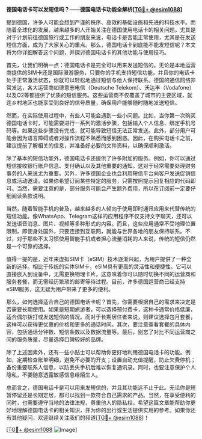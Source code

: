 **德国电话卡可以发短信吗？——德国电话卡功能全解析[[TG💪+ @esim1088](https://t.me/s/esim1088)]**

提到德国，许多人可能会想到严谨的秩序、高效的基础设施和先进的科技水平。而随着全球化的发展，越来越多的人开始关注在德国使用电话卡的相关问题。尤其是对于计划前往德国旅行或工作的朋友来说，电话卡是否能正常使用，尤其是在发送短信方面，成为了大家关心的重点。那么，德国电话卡到底能不能发短信呢？本文将为你详细解答这个问题，并探讨德国电话卡的其他功能与使用技巧。

首先，让我们明确一点：德国电话卡是完全可以用来发送短信的。无论是本地运营商提供的SIM卡还是国际漫游服务，只要你的手机支持短信功能，并且你的电话卡处于正常激活状态，你就可以轻松地通过短信与他人保持联系。德国的通信网络非常发达，各大运营商如德意志电信（Deutsche Telekom）、沃达丰（Vodafone）以及O2等都提供了优质的短信服务。这些运营商不仅覆盖了城市的主要区域，就连乡村地区也能享受到良好的信号质量，确保用户能够随时随地发送短信。

然而，在实际使用过程中，有些人可能会遇到一些小问题。比如，当你第一次购买德国电话卡时，可能需要进行一系列的激活步骤，包括输入个人信息、绑定手机号码等。如果这些步骤没有完成，就可能导致短信无法正常发送。此外，部分用户可能会因为语言障碍或者对操作流程不熟悉而感到困惑。因此，在购买电话卡之前，建议提前了解相关的信息，并准备好必要的文件资料，以确保顺利激活。

除了基本的短信功能外，德国电话卡还提供了许多附加的服务。例如，你可以通过短信接收银行账户信息、支付确认以及其他重要的通知。这对于经常需要处理财务事务的人来说尤为重要。另外，许多德国企业也会利用短信平台向客户发送促销信息或活动邀请。如果你希望订阅某些特定的服务，只需按照提示回复相应的代码即可。当然，需要注意的是，部分服务可能会产生额外费用，所以在订阅前一定要仔细阅读条款说明。

当然，随着智能手机的普及，越来越多的人倾向于使用即时通讯应用来代替传统的短信功能。像WhatsApp、Telegram这样的应用程序不仅支持文字聊天，还可以发送语音消息、图片、视频等多种形式的内容。而且，这些应用通常不受地理位置限制，即使身处国外，只要连接到互联网，就能与世界各地的朋友保持联系。不过，对于那些不太习惯使用智能手机或者担心流量消耗的人来说，传统的短信仍然是一个可靠的选择。

值得一提的是，近年来虚拟SIM卡（eSIM）技术逐渐兴起，为用户提供了一种全新的选择。相比于传统的实体SIM卡，eSIM具有更高的灵活性和便捷性。它可以直接嵌入到设备中，无需更换物理卡片。这意味着你可以随时切换不同的运营商和服务套餐，而无需经历繁琐的邮寄等待过程。目前，许多德国运营商已经支持eSIM服务，这无疑为用户带来了更多的便利。

那么，如何选择适合自己的德国电话卡呢？首先，你需要根据自己的需求来决定是否需要长期使用。如果是短期旅游者，可以选择预付费卡，这种卡通常价格低廉，适合偶尔拨打或发送短信的情况。而对于长期居住者来说，则建议选择包月套餐，这样可以获得更优惠的价格和更多的通话时间。其次，要注意查看套餐的具体内容，包括通话分钟数、短信条数以及数据流量等。最后，别忘了对比不同运营商之间的服务质量，尽量选择口碑较好的品牌。

除了上述因素外，还有一些小贴士可以帮助你更好地利用德国电话卡的功能。例如，定期检查账单明细，避免不必要的开支；设置自动充值提醒，防止欠费停机；备份重要联系人信息，以防丢失手机后难以恢复通讯录。同时，也要注意保护个人隐私，不要随意透露敏感信息给陌生人。

总而言之，德国电话卡是可以用来发短信的，并且其功能远不止于此。无论你是短暂停留还是长期定居，都可以找到一款符合自己需求的产品。当然，在享受便利的同时，也需要遵守当地的法律法规，尊重他人的隐私权。希望这篇文章能帮助你更好地理解德国电话卡的相关知识，并为你的出行或生活提供实用的参考。如果你还有其他疑问，欢迎继续关注我们的频道[[TG💪+ @esim1088](https://t.me/s/esim1088)]！

[[TG💪+ @esim1088](https://t.me/s/esim1088) ![Image](https://i.postimg.cc/4NQfJmqS/Snipaste-2025-05-13-00-14-12.png)]